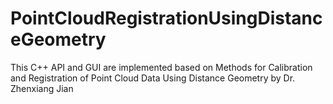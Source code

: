 # PointCloudRegistrationUsingDistanceGeometry
This C++ API and GUI are implemented based on Methods for Calibration and Registration of Point Cloud Data Using Distance Geometry by Dr. Zhenxiang Jian

